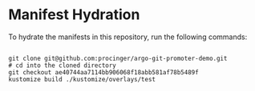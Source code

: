 
# Manifest Hydration

To hydrate the manifests in this repository, run the following commands:

```shell

git clone git@github.com:procinger/argo-git-promoter-demo.git
# cd into the cloned directory
git checkout ae40744aa7114bb906068f18abb581af78b5489f
kustomize build ./kustomize/overlays/test
```